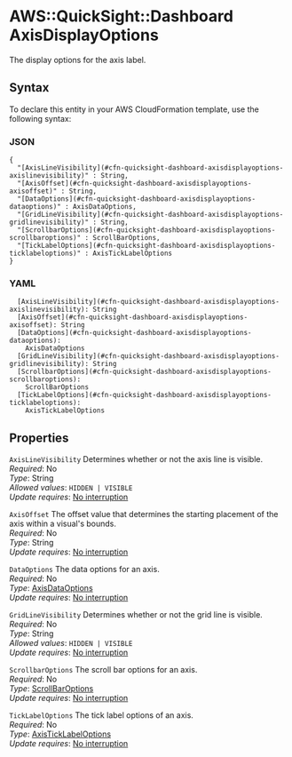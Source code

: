 # AWS::QuickSight::Dashboard AxisDisplayOptions<a name="aws-properties-quicksight-dashboard-axisdisplayoptions"></a>

The display options for the axis label\.

## Syntax<a name="aws-properties-quicksight-dashboard-axisdisplayoptions-syntax"></a>

To declare this entity in your AWS CloudFormation template, use the following syntax:

### JSON<a name="aws-properties-quicksight-dashboard-axisdisplayoptions-syntax.json"></a>

```
{
  "[AxisLineVisibility](#cfn-quicksight-dashboard-axisdisplayoptions-axislinevisibility)" : String,
  "[AxisOffset](#cfn-quicksight-dashboard-axisdisplayoptions-axisoffset)" : String,
  "[DataOptions](#cfn-quicksight-dashboard-axisdisplayoptions-dataoptions)" : AxisDataOptions,
  "[GridLineVisibility](#cfn-quicksight-dashboard-axisdisplayoptions-gridlinevisibility)" : String,
  "[ScrollbarOptions](#cfn-quicksight-dashboard-axisdisplayoptions-scrollbaroptions)" : ScrollBarOptions,
  "[TickLabelOptions](#cfn-quicksight-dashboard-axisdisplayoptions-ticklabeloptions)" : AxisTickLabelOptions
}
```

### YAML<a name="aws-properties-quicksight-dashboard-axisdisplayoptions-syntax.yaml"></a>

```
  [AxisLineVisibility](#cfn-quicksight-dashboard-axisdisplayoptions-axislinevisibility): String
  [AxisOffset](#cfn-quicksight-dashboard-axisdisplayoptions-axisoffset): String
  [DataOptions](#cfn-quicksight-dashboard-axisdisplayoptions-dataoptions): 
    AxisDataOptions
  [GridLineVisibility](#cfn-quicksight-dashboard-axisdisplayoptions-gridlinevisibility): String
  [ScrollbarOptions](#cfn-quicksight-dashboard-axisdisplayoptions-scrollbaroptions): 
    ScrollBarOptions
  [TickLabelOptions](#cfn-quicksight-dashboard-axisdisplayoptions-ticklabeloptions): 
    AxisTickLabelOptions
```

## Properties<a name="aws-properties-quicksight-dashboard-axisdisplayoptions-properties"></a>

`AxisLineVisibility`  <a name="cfn-quicksight-dashboard-axisdisplayoptions-axislinevisibility"></a>
Determines whether or not the axis line is visible\.  
*Required*: No  
*Type*: String  
*Allowed values*: `HIDDEN | VISIBLE`  
*Update requires*: [No interruption](https://docs.aws.amazon.com/AWSCloudFormation/latest/UserGuide/using-cfn-updating-stacks-update-behaviors.html#update-no-interrupt)

`AxisOffset`  <a name="cfn-quicksight-dashboard-axisdisplayoptions-axisoffset"></a>
The offset value that determines the starting placement of the axis within a visual's bounds\.  
*Required*: No  
*Type*: String  
*Update requires*: [No interruption](https://docs.aws.amazon.com/AWSCloudFormation/latest/UserGuide/using-cfn-updating-stacks-update-behaviors.html#update-no-interrupt)

`DataOptions`  <a name="cfn-quicksight-dashboard-axisdisplayoptions-dataoptions"></a>
The data options for an axis\.  
*Required*: No  
*Type*: [AxisDataOptions](aws-properties-quicksight-dashboard-axisdataoptions.md)  
*Update requires*: [No interruption](https://docs.aws.amazon.com/AWSCloudFormation/latest/UserGuide/using-cfn-updating-stacks-update-behaviors.html#update-no-interrupt)

`GridLineVisibility`  <a name="cfn-quicksight-dashboard-axisdisplayoptions-gridlinevisibility"></a>
Determines whether or not the grid line is visible\.  
*Required*: No  
*Type*: String  
*Allowed values*: `HIDDEN | VISIBLE`  
*Update requires*: [No interruption](https://docs.aws.amazon.com/AWSCloudFormation/latest/UserGuide/using-cfn-updating-stacks-update-behaviors.html#update-no-interrupt)

`ScrollbarOptions`  <a name="cfn-quicksight-dashboard-axisdisplayoptions-scrollbaroptions"></a>
The scroll bar options for an axis\.  
*Required*: No  
*Type*: [ScrollBarOptions](aws-properties-quicksight-dashboard-scrollbaroptions.md)  
*Update requires*: [No interruption](https://docs.aws.amazon.com/AWSCloudFormation/latest/UserGuide/using-cfn-updating-stacks-update-behaviors.html#update-no-interrupt)

`TickLabelOptions`  <a name="cfn-quicksight-dashboard-axisdisplayoptions-ticklabeloptions"></a>
The tick label options of an axis\.  
*Required*: No  
*Type*: [AxisTickLabelOptions](aws-properties-quicksight-dashboard-axisticklabeloptions.md)  
*Update requires*: [No interruption](https://docs.aws.amazon.com/AWSCloudFormation/latest/UserGuide/using-cfn-updating-stacks-update-behaviors.html#update-no-interrupt)